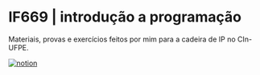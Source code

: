 # IF669 | introdução a programação
Materiais, provas e exercícios feitos por mim para a cadeira de IP no CIn-UFPE.

[![notion](https://img.shields.io/badge/Notion-000000?style=for-the-badge&logo=notion&logoColor=white)](https://nfeab.notion.site/IF669-IP-22d58cde5af942afba8e1a5b70b5ceda)
